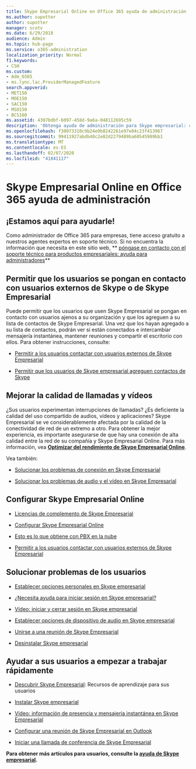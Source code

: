 ```yaml
---
title: Skype Empresarial Online en Office 365 ayuda de administración
ms.author: supotter
author: supotter
manager: scotv
ms.date: 6/29/2018
audience: Admin
ms.topic: hub-page
ms.service: o365-administration
localization_priority: Normal
f1.keywords:
- CSH
ms.custom:
- Adm_O365
- ms.lync.lac.ProviderManagedFeature
search.appverid:
- MET150
- MOE150
- SAC150
- MSO150
- BCS160
ms.assetid: 4307bdbf-6097-458d-9a6a-048112695c59
description: 'Obtenga ayuda de administración para Skype empresarial: configure Skype empresarial, la red, las reuniones y la mensajería instantánea y el acceso externo para los usuarios. configurar opciones, solucionar problemas y ver informes de uso.'
ms.openlocfilehash: f30073310c9b24e9b8242261e97e04c23f413967
ms.sourcegitcommit: 99411927abdb40c2e82d2279489ba60545989bb1
ms.translationtype: MT
ms.contentlocale: es-ES
ms.lasthandoff: 02/07/2020
ms.locfileid: "41841117"
---
```

# <a name="skype-for-business-online-in-office-365---admin-help"></a>Skype Empresarial Online en Office 365 ayuda de administración

## <a name="were-here-to-help"></a>¡Estamos aquí para ayudarle!

Como administrador de Office 365 para empresas, tiene acceso gratuito a nuestros agentes expertos en soporte técnico. Si no encuentra la información que necesita en este sitio web, ** [póngase en contacto con el soporte técnico para productos empresariales: ayuda para administradores](https://support.office.com/article/32a17ca7-6fa0-4870-8a8d-e25ba4ccfd4b)**
  
## <a name="let-your-users-contact-external-skype-or-skype-for-business-users"></a>Permitir que los usuarios se pongan en contacto con usuarios externos de Skype o de Skype Empresarial

Puede permitir que los usuarios que usen Skype Empresarial se pongan en contacto con usuarios ajenos a su organización y que los agreguen a su lista de contactos de Skype Empresarial. Una vez que los hayan agregado a su lista de contactos, podrán ver si están conectados e intercambiar mensajería instantánea, mantener reuniones y compartir el escritorio con ellos. Para obtener instrucciones, consulte:
  
- [Permitir a los usuarios contactar con usuarios externos de Skype Empresarial](https://support.office.com/article/b414873a-0059-4cd5-aea1-e5d0857dbc94)
    
- [Permitir que los usuarios de Skype empresarial agreguen contactos de Skype](https://support.office.com/article/08666236-1894-42ae-8846-e49232bbc460)
    
## <a name="improve-call-and-video-quality"></a>Mejorar la calidad de llamadas y vídeos

¿Sus usuarios experimentan interrupciones de llamadas? ¿Es deficiente la calidad del uso compartido de audios, vídeos y aplicaciones? Skype Empresarial se ve considerablemente afectada por la calidad de la conectividad de red de un extremo a otro. Para obtener la mejor experiencia, es importante asegurarse de que hay una conexión de alta calidad entre la red de su compañía y Skype Empresarial Online. Para más información, vea **[Optimizar del rendimiento de Skype Empresarial Online](tune-skype-for-business-online-performance.md)**. 
  
Vea también:
  
- [Solucionar los problemas de conexión en Skype Empresarial](https://support.office.com/article/ca302828-783f-425c-bbe2-356348583771)
    
- [Solucionar los problemas de audio y el vídeo en Skype Empresarial](https://support.office.com/article/62777bc6-c52b-47ae-84ba-a8905c3b71dc)
    
## <a name="set-up-skype-for-business-online"></a>Configurar Skype Empresarial Online

- [Licencias de complemento de Skype Empresarial](https://support.office.com/article/3ed752b1-5983-43f9-bcfd-760619ab40a7)
    
- [Configurar Skype Empresarial Online](https://support.office.com/article/40296968-e779-4259-980b-c2de1c044c6e)
    
- [Esto es lo que obtiene con PBX en la nube](https://support.office.com/article/bc9756d1-8a2f-42c4-98f6-afb17c29231c)
    
- [Permitir a los usuarios contactar con usuarios externos de Skype Empresarial](https://support.office.com/article/b414873a-0059-4cd5-aea1-e5d0857dbc94)
    
## <a name="fix-problems-for-your-users"></a>Solucionar problemas de los usuarios

- [Establecer opciones personales en Skype empresarial](https://support.office.com/article/68bacc31-71d3-44c3-a4d4-64da78c447aa#bkmk-stop-automatic-startup)
    
- [¿Necesita ayuda para iniciar sesión en Skype empresarial?](https://support.office.com/article/448b8ea7-5b33-444a-afd4-175fc9930d05)
    
- [Vídeo: iniciar y cerrar sesión en Skype empresarial](https://support.office.com/article/8abed4b3-ac48-493e-9d76-0e10140e9451)
    
- [Establecer opciones de dispositivo de audio en Skype empresarial](https://support.office.com/article/2533d929-9814-4349-8ae4-fca29246e2ff)
    
- [Unirse a una reunión de Skype Empresarial](https://support.office.com/article/3862be6d-758a-4064-a016-67c0febf3cd5)
    
- [Desinstalar Skype empresarial](https://support.office.com/article/28C4A036-7F22-406C-B7F4-87894CBAF902)
    
## <a name="help-your-users-get-started-quickly"></a>Ayudar a sus usuarios a empezar a trabajar rápidamente

- [Descubrir Skype Empresarial](https://support.office.com/article/8a3491a3-c095-4718-80cf-cbbe4afe4eba): Recursos de aprendizaje para sus usuarios 
    
- [Instalar Skype empresarial](https://support.office.com/article/8a0d4da8-9d58-44f9-9759-5c8f340cb3fb)
    
- [Vídeo: información de presencia y mensajería instantánea en Skype Empresarial](https://support.office.com/article/c873b869-4ce0-4375-9bea-5de150eaf081)
    
- [Configurar una reunión de Skype Empresarial en Outlook](https://support.office.com/article/b8305620-d16e-4667-989d-4a977aad6556)
    
- [Iniciar una llamada de conferencia de Skype Empresarial](https://support.office.com/article/8dc8ac52-91ac-4db9-8672-11551fdaf997)
    
 **Para obtener más artículos para usuarios, consulte la [ayuda de Skype empresarial](https://support.office.com/article/4fbe07ce-6b15-4a06-bcf0-baea57890410).**
  

